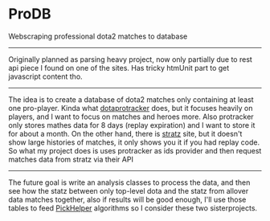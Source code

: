 # ProDB
Webscraping professional dota2 matches to database
_____________________________________________
Originally planned as parsing heavy project, now only partially due to rest api piece I found on one of the sites.
Has tricky htmUnit part to get javascript content tho.
_____________________________________________
The idea is to create a database of dota2 matches only containing at least one pro-player. Kinda what [dotaprotracker](https://www.dota2protracker.com/) does, but it focuses heavily on players, and I want to focus on matches and heroes more. Also protracker only stores mathes data for 8 days (replay expiration) and I want to store it for about a month. On the other hand, there is [stratz](https://stratz.com/dashboard) site, but it doesn't show large histories of matches, it only shows you it if you had  replay code. So what my project does is uses protracker as ids provider and then request matches data from stratz via their API
_____________________________________________
The future goal is write an analysis classes to process the data, and then see how the statz between only top-level dota and the statz from allover data matches together, also if results will be good enough, I'll use those tables to feed [PickHelper](https://github.com/Gab-ani/DotaPickHelper) algorithms so I consider these two sisterprojects.
